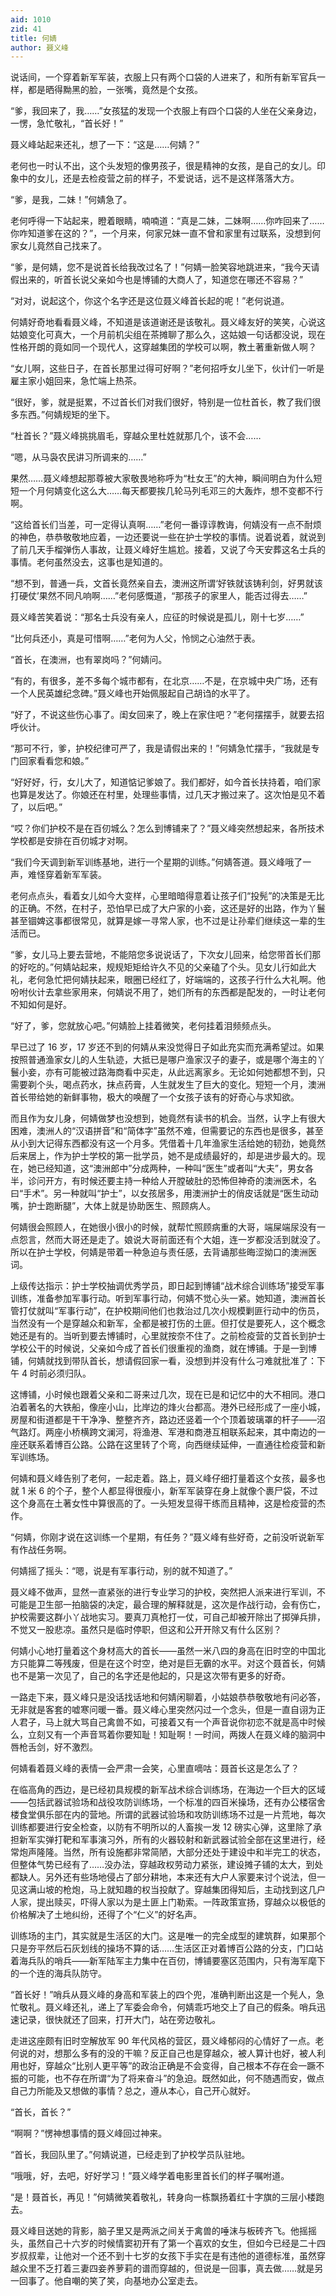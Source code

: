 ```yaml
---
aid: 1010
zid: 41
title: 何婧
author: 聂义峰
---
```


说话间，一个穿着新军军装，衣服上只有两个口袋的人进来了，和所有新军官兵一样，都是晒得黝黑的脸，一张嘴，竟然是个女孩。

“爹，我回来了，我……”女孩猛的发现一个衣服上有四个口袋的人坐在父亲身边，一愣，急忙敬礼，“首长好！”

聂义峰站起来还礼，想了一下：“这是……何婧？”

老何也一时认不出，这个头发短的像男孩子，很是精神的女孩，是自己的女儿。印象中的女儿，还是去检疫营之前的样子，不爱说话，远不是这样落落大方。

“爹，是我，二妹！”何婧急了。

老何呼得一下站起来，瞪着眼睛，喃喃道：“真是二妹，二妹啊……你咋回来了……你咋知道爹在这的？”，一个月来，何家兄妹一直不曾和家里有过联系，没想到何家女儿竟然自己找来了。

“爹，是何婧，您不是说首长给我改过名了！”何婧一脸笑容地跳进来，“我今天请假出来的，听首长说父亲如今也是博铺的大商人了，知道您在哪还不容易？”

“对对，说起这个，你这个名字还是这位聂义峰首长起的呢！”老何说道。

何婧好奇地看看聂义峰，不知道是该道谢还是该敬礼。聂义峰友好的笑笑，心说这姑娘变化可真大，一个月前机尖组在茶摊聊了那么久，这姑娘一句话都没说，现在性格开朗的竟如同一个现代人，这穿越集团的学校可以啊，教土著重新做人啊？

“女儿啊，这些日子，在首长那里过得可好啊？”老何招呼女儿坐下，伙计们一听是雇主家小姐回来，急忙端上热茶。

“很好，爹，就是挺累，不过首长们对我们很好，特别是一位杜首长，教了我们很多东西。”何婧规矩的坐下。

“杜首长？”聂义峰挑挑眉毛，穿越众里杜姓就那几个，该不会……

“嗯，从马袅农民讲习所调来的……”

果然……聂义峰想起那尊被大家敬畏地称呼为“杜女王”的大神，瞬间明白为什么短短一个月何婧变化这么大……每天都要挨几轮马列毛邓三的大轰炸，想不变都不行啊。

“这给首长们当差，可一定得认真啊……”老何一番谆谆教诲，何婧没有一点不耐烦的神色，恭恭敬敬地应着，一边还要说一些在护士学校的事情。说着说着，就说到了前几天手榴弹伤人事故，让聂义峰好生尴尬。接着，又说了今天安葬这名士兵的事情。老何虽然没去，这事也是知道的。

“想不到，普通一兵，文首长竟然亲自去，澳洲这所谓‘好铁就该铸利剑，好男就该打硬仗’果然不同凡响啊……”老何感慨道，“那孩子的家里人，能否过得去……”

聂义峰苦笑着说：“那名士兵没有亲人，应征的时候说是孤儿，刚十七岁……”

“比何兵还小，真是可惜啊……”老何为人父，怜悯之心油然于表。

“首长，在澳洲，也有翠岗吗？”何婧问。

“有的，有很多，差不多每个城市都有，在北京……不是，在京城中央广场，还有一个人民英雄纪念碑。”聂义峰也开始佩服起自己胡诌的水平了。

“好了，不说这些伤心事了。闺女回来了，晚上在家住吧？”老何摆摆手，就要去招呼伙计。

“那可不行，爹，护校纪律可严了，我是请假出来的！”何婧急忙摆手，“我就是专门回家看看您和娘。”

“好好好，行，女儿大了，知道惦记爹娘了。我们都好，如今首长扶持着，咱们家也算是发达了。你娘还在村里，处理些事情，过几天才搬过来了。这次怕是见不着了，以后吧。”

“哎？你们护校不是在百仞城么？怎么到博铺来了？”聂义峰突然想起来，各所技术学校都是安排在百仞城才对啊。

“我们今天调到新军训练基地，进行一个星期的训练。”何婧答道。聂义峰哦了一声，难怪穿着新军军装。

老何点点头，看着女儿如今大变样，心里暗暗得意着让孩子们“投髡”的决策是无比的正确。不然，在村子，恐怕早已成了大户家的小妾，这还是好的出路，作为丫鬟甚至锢婢这事都很常见，就算是嫁一寻常人家，也不过是让孙辈们继续这一辈的生活而已。

“爹，女儿马上要去营地，不能陪您多说说话了，下次女儿回来，给您带首长们那的好吃的。”何婧站起来，规规矩矩给许久不见的父亲磕了个头。见女儿行如此大礼，老何急忙把何婧扶起来，眼圈已经红了，好端端的，这孩子行什么大礼啊。他吩咐伙计去拿些家用来，何婧说不用了，她们所有的东西都是配发的，一时让老何不知如何是好。

“好了，爹，您就放心吧。”何婧脸上挂着微笑，老何挂着泪频频点头。

早已过了 16 岁，17 岁还不到的何婧从来没觉得日子如此充实而充满希望过。如果按照普通渔家女儿的人生轨迹，大抵已是哪户渔家汉子的妻子，或是哪个海主的丫鬟小妾，亦有可能被过路海商看中买走，从此远离家乡。无论如何她都想不到，只需要剃个头，喝点药水，抹点药膏，人生就发生了巨大的变化。短短一个月，澳洲首长带给她的新鲜事物，极大的唤醒了一个女孩子该有的好奇心与求知欲。

而且作为女儿身，何婧做梦也没想到，她竟然有读书的机会。当然，认字上有很大困难，澳洲人的“汉语拼音”和“简体字”虽然不难，但需要记的东西也是很多，甚至从小到大记得东西都没有这一个月多。凭借着十几年渔家生活给她的韧劲，她竟然后来居上，作为护士学校的第一批学员，她不是成绩最好的，却是进步最大的。现在，她已经知道，这“澳洲郎中”分成两种，一种叫“医生”或者叫“大夫”，男女各半，诊问开方，有时候还要主持一种给人开膛破肚的恐怖但神奇的澳洲医术，名曰“手术”。另一种就叫“护士”，以女孩居多，用澳洲护士的俏皮话就是“医生动动嘴，护士跑断腿”，大体上就是协助医生、照顾病人。

何婧很会照顾人，在她很小很小的时候，就帮忙照顾病重的大哥，端屎端尿没有一点怨言，然而大哥还是走了。娘说大哥前面还有个大姐，连一岁都没活到就没了。所以在护士学校，何婧是带着一种急迫与责任感，去背诵那些晦涩拗口的澳洲医词。

上级传达指示：护士学校抽调优秀学员，即日起到博铺“战术综合训练场”接受军事训练，准备参加军事行动。听到军事行动，何婧不觉心头一紧。她知道，澳洲首长管打仗就叫“军事行动”，在护校期间他们也救治过几次小规模剿匪行动中的伤员，当然没有一个是穿越众和新军，全都是被打伤的土匪。但打仗是要死人，这个概念她还是有的。当听到要去博铺时，心里就按奈不住了。之前检疫营的艾首长到护士学校公干的时候说，父亲如今成了首长们很重视的渔商，就在博铺。于是一到博铺，何婧就找到带队首长，想请假回家一看，没想到并没有什么刁难就批准了：下午 4 时前必须归队。

这博铺，小时候也跟着父亲和二哥来过几次，现在已是和记忆中的大不相同。港口泊着著名的大铁船，像座小山，比岸边的烽火台都高。港外已经形成了一座小城，房屋和街道都是干干净净、整整齐齐，路边还竖着一个个顶着玻璃罩的杆子——沼气路灯。两座小桥横跨文澜河，将渔港、军港和商港互相联系起来，其中南边的一座还联系着博百公路。公路在这里转了个弯，向西继续延伸，一直通往检疫营和新军训练场。

何婧和聂义峰告别了老何，一起走着。路上，聂义峰仔细打量着这个女孩，最多也就 1 米 6 的个子，整个人都显得很瘦小，新军军装穿在身上就像个裹尸袋，不过这个身高在土著女性中算很高的了。一头短发显得干练而且精神，这是检疫营的杰作。

“何婧，你刚才说在这训练一个星期，有任务？”聂义峰有些好奇，之前没听说新军有作战任务啊。

何婧摇了摇头：“嗯，说是有军事行动，别的就不知道了。”

聂义峰不做声，显然一直紧张的进行专业学习的护校，突然把人派来进行军训，不可能是卫生部一拍脑袋的决定，最合理的解释就是，这次是作战行动，会有伤亡，护校需要这群小丫战地实习。要真刀真枪打一仗，可自己却被开除出了掷弹兵排，不觉又一股悲凉。虽然只是临时停职，但这和公开开除又有什么区别？

何婧小心地打量着这个身材高大的首长——虽然一米八四的身高在旧时空的中国北方只能算二等残废，但是在这个时空，绝对是巨无霸的水平。对这个聂首长，何婧也不是第一次见了，自己的名字还是他起的，只是这次带有更多的好奇。

一路走下来，聂义峰只是没话找话地和何婧闲聊着，小姑娘恭恭敬敬地有问必答，无非就是客套的嘘寒问暖一番。聂义峰心里突然闪过一个念头，但是一直自诩为正人君子，马上就大骂自己禽兽不如，可接着又有一个声音说你初恋不就是高中时候么，立刻又有一个声音骂着你要知耻！知耻啊！一时间，两拨人在聂义峰的脑洞中唇枪舌剑，好不激烈。

何婧看着聂义峰的表情一会严肃一会笑，心里直嘀咕：聂首长这是怎么了？

在临高角的西边，是已经初具规模的新军战术综合训练场，在海边一个巨大的区域——包括武器试验场和战役攻防训练场，一个标准的四百米操场，还有办公楼宿舍楼食堂俱乐部在内的营地。所谓的武器试验场和攻防训练场不过是一片荒地，每次训练都要进行安全检查，以防有不明所以的人畜挨一发 12 磅实心弹，这里除了承担新军实弹打靶和军事演习外，所有的火器较射和新武器试验全部在这里进行，经常炮声隆隆。当然，所有设施都非常简陋，大部分还处于建设中和半完工的状态，但整体气势已经有了……没办法，穿越政权劳动力紧张，建设摊子铺的太大，到处都缺人。另外还有些场地侵占了部分耕地，本来还有大户人家要来讨个说法，但一见这满山坡的枪炮，马上就知趣的权当投献了。穿越集团得知后，主动找到这几户人家，提出赎买，吓得人家以为是土匪上门勒索。一阵政策宣扬，穿越众以极低的价格解决了土地纠纷，还得了个“仁义”的好名声。

训练场的主门，其实就是生活区的大门。这是唯一的完全成型的建筑群，如果那个只是夯平然后石灰划线的操场不算的话……生活区正对着博百公路的分支，门口站着海兵队的哨兵——新军陆军主力集中在百仞，博铺要塞区范围内，只有海军麾下的一个连的海兵队防守。

“首长好！”哨兵从聂义峰的身高和军装上的四个兜，准确判断出这是一个髡人，急忙敬礼。聂义峰还礼，递上了军委会命令，何婧乖巧地交上了自己的假条。哨兵迅速记录，很快就还了回来，打开大门，站在旁边敬礼。

走进这座颇有旧时空解放军 90 年代风格的营区，聂义峰郁闷的心情好了一点。老何说的对，想那么多有的没的干嘛？反正自己也是穿越众，被人算计也好，被人利用也好，穿越众“比别人更平等”的政治正确是不会变得，自己根本不存在会一蹶不振的可能，也不存在所谓“为了将来奋斗”的急迫。既然如此，何不随遇而安，做点自己力所能及又想做的事情？总之，遵从本心，自己开心就好。

“首长，首长？”

“啊啊？”愣神想事情的聂义峰回过神来。

“首长，我回队里了。”何婧说道，已经走到了护校学员队驻地。

“哦哦，好，去吧，好好学习！”聂义峰学着电影里首长们的样子嘱咐道。

“是！聂首长，再见！”何婧微笑着敬礼，转身向一栋飘扬着红十字旗的三层小楼跑去。

聂义峰目送她的背影，脑子里又是两派之间关于禽兽的唾沫与板砖齐飞。他摇摇头，虽然自己十六岁的时候情窦初开有了第一个喜欢的女生，但如今已经是二十四岁叔叔辈，让他对一个还不到十七岁的女孩下手实在是有违他的道德标准，虽然穿越众里不乏打着三妻四妾养萝莉的谱而穿越的，但说是一回事，真去做……就是另一回事了。他自嘲的笑了笑，向基地办公室走去。
